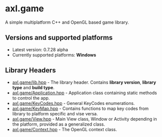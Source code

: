 # axl.game

A simple multiplatform C++ and OpenGL based game library.

## Versions and supported platforms

- Latest version: 0.7.28 alpha
- Currently supported platforms: **Windows**

## Library Headers

- [axl.game/lib.hpp](/include/axl.game/lib.hpp) - The library header. Contains **library version**, **library type** and **build type**.
- [axl.game/Application.hpp](/include/axl.game/Application.hpp) - Application class containing static methods to control the app.
- [axl.game/KeyCodes.hpp](/include/axl.game/KeyCodes.hpp) - General KeyCodes enumerations.
- [axl.game/KeyMap.hpp](/include/axl.game/KeyMap.hpp) - Contains functions to map key codes from library to platform specific and vise versa.
- [axl.game/View.hpp](/include/axl.game/View.hpp) - Main View class, Window or Activity depending in the platform, provided as a generalized class.
- [axl.game/Context.hpp](/include/axl.game/Context.hpp) - The OpenGL context class.
